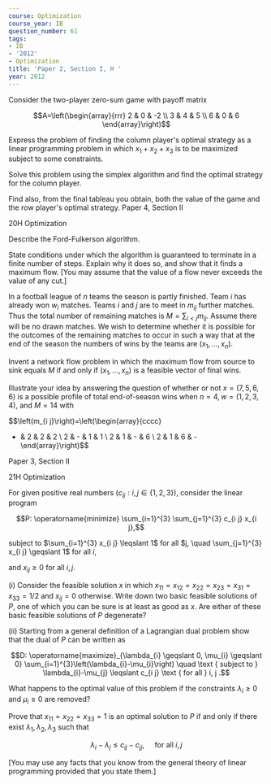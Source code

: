 ```yaml
---
course: Optimization
course_year: IB
question_number: 61
tags:
- IB
- '2012'
- Optimization
title: 'Paper 2, Section I, H '
year: 2012
---
```




Consider the two-player zero-sum game with payoff matrix

$$A=\left(\begin{array}{rrr}
2 & 0 & -2 \\
3 & 4 & 5 \\
6 & 0 & 6
\end{array}\right)$$

Express the problem of finding the column player's optimal strategy as a linear programming problem in which $x_{1}+x_{2}+x_{3}$ is to be maximized subject to some constraints.

Solve this problem using the simplex algorithm and find the optimal strategy for the column player.

Find also, from the final tableau you obtain, both the value of the game and the row player's optimal strategy. Paper 4, Section II

20H Optimization

Describe the Ford-Fulkerson algorithm.

State conditions under which the algorithm is guaranteed to terminate in a finite number of steps. Explain why it does so, and show that it finds a maximum flow. [You may assume that the value of a flow never exceeds the value of any cut.]

In a football league of $n$ teams the season is partly finished. Team $i$ has already won $w_{i}$ matches. Teams $i$ and $j$ are to meet in $m_{i j}$ further matches. Thus the total number of remaining matches is $M=\sum_{i<j} m_{i j}$. Assume there will be no drawn matches. We wish to determine whether it is possible for the outcomes of the remaining matches to occur in such a way that at the end of the season the numbers of wins by the teams are $\left(x_{1}, \ldots, x_{n}\right)$.

Invent a network flow problem in which the maximum flow from source to sink equals $M$ if and only if $\left(x_{1}, \ldots, x_{n}\right)$ is a feasible vector of final wins.

Illustrate your idea by answering the question of whether or not $x=(7,5,6,6)$ is a possible profile of total end-of-season wins when $n=4, w=(1,2,3,4)$, and $M=14$ with

$$\left(m_{i j}\right)=\left(\begin{array}{cccc}
- & 2 & 2 & 2 \\
2 & - & 1 & 1 \\
2 & 1 & - & 6 \\
2 & 1 & 6 & -
\end{array}\right)$$

Paper 3, Section II

21H Optimization

For given positive real numbers $\left(c_{i j}: i, j \in\{1,2,3\}\right)$, consider the linear program

$$P: \operatorname{minimize} \sum_{i=1}^{3} \sum_{j=1}^{3} c_{i j} x_{i j},$$

subject to $\sum_{i=1}^{3} x_{i j} \leqslant 1$ for all $j, \quad \sum_{j=1}^{3} x_{i j} \geqslant 1$ for all $i$,

and $x_{i j} \geqslant 0$ for all $i, j$.

(i) Consider the feasible solution $x$ in which $x_{11}=x_{12}=x_{22}=x_{23}=x_{31}=x_{33}=1 / 2$ and $x_{i j}=0$ otherwise. Write down two basic feasible solutions of $P$, one of which you can be sure is at least as good as $x$. Are either of these basic feasible solutions of $P$ degenerate?

(ii) Starting from a general definition of a Lagrangian dual problem show that the dual of $P$ can be written as

$$D: \operatorname{maximize}_{\lambda_{i} \geqslant 0, \mu_{i} \geqslant 0} \sum_{i=1}^{3}\left(\lambda_{i}-\mu_{i}\right) \quad \text { subject to } \lambda_{i}-\mu_{j} \leqslant c_{i j} \text { for all } i, j .$$

What happens to the optimal value of this problem if the constraints $\lambda_{i} \geqslant 0$ and $\mu_{i} \geqslant 0$ are removed?

Prove that $x_{11}=x_{22}=x_{33}=1$ is an optimal solution to $P$ if and only if there exist $\lambda_{1}, \lambda_{2}, \lambda_{3}$ such that

$$\lambda_{i}-\lambda_{j} \leqslant c_{i j}-c_{j j}, \quad \text { for all } i, j$$

[You may use any facts that you know from the general theory of linear programming provided that you state them.]